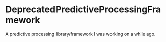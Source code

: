 # DeprecatedPredictiveProcessingFramework
A predictive processing library/framework I was working on a while ago.
